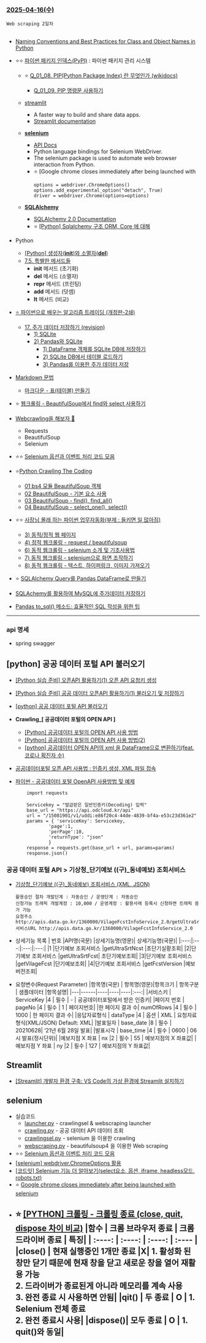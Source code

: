 ### [2025-04-16(수)](https://github.com/NAM-IL/Python_Basic/blob/main/%EC%88%98%EC%97%85%EB%82%B4%EC%9A%A9/04%EC%9B%94/2025-04-16.md)
```
Web scraping 2일차
```
##
- [Naming Conventions and Best Practices for Class and Object Names in Python](https://llego.dev/posts/python-naming-conventions-and-best-practices-for-class-and-object-names/)
- ⭐⭐ [파이썬 패키지 인덱스(PyPI)](https://pypi.org/) : 파이썬 패키지 관리 시스템
    - ⭐ [Q_01_08. PIP(Python Package Index) 란 무엇인가 (wikidocs)](https://wikidocs.net/253762)
        - [Q_01_09. PIP 명령문 사용하기](https://wikidocs.net/253761)

    - [streamlit](https://pypi.org/project/streamlit/)
        - A faster way to build and share data apps.
        - [Streamlit documentation](https://docs.streamlit.io/)
    - [**selenium**](https://pypi.org/project/selenium/)
        - [API Docs](https://www.selenium.dev/selenium/docs/api/py/api.html)
        - Python language bindings for Selenium WebDriver.
        - The selenium package is used to automate web browser interaction from Python.
        - ⭐ [Google chrome closes immediately after being launched with
            ```
            options = webdriver.ChromeOptions()
            options.add_experimental_option("detach", True)
            driver = webdriver.Chrome(options=options)
            ```
    - [**SQLAlchemy**](https://pypi.org/project/SQLAlchemy/)
        - [SQLAlchemy 2.0 Documentation](https://docs.sqlalchemy.org/en/20/)
        - ⭐ [[Python] Sqlalchemy 구조 ORM, Core 에 대해](https://velog.io/@jihwankim94/Python-Sqlalchemy-%EA%B5%AC%EC%A1%B0)
- Python
    - [[Python] 생성자(__init__)와 소멸자(__del__)](https://ssnotebook.tistory.com/entry/%EC%83%9D%EC%84%B1%EC%9E%90init%EC%86%8C%EB%A9%B8%EC%9E%90del)
    - [7.5. 특별한 메서드들](https://wikidocs.net/89)
        - __init__ 메서드 (초기화)
        - __del__ 메서드 (소멸자)
        - __repr__ 메서드 (프린팅)
        - __add__ 메서드 (덧셈)
        - __lt__ 메서드 (비교)

- [⭐ 파이썬으로 배우는 알고리즘 트레이딩 (개정판-2쇄)](https://wikidocs.net/book/110)
    - [17. 주가 데이터 저장하기 (revision)](https://wikidocs.net/2877)
        - [1) SQLite](https://wikidocs.net/5326)
        - [2) Pandas와 SQLite](https://wikidocs.net/5331)
            - [1) DataFrame 객체를 SQLite DB에 저장하기](https://wikidocs.net/5332)
            - [2) SQLite DB에서 테이블 로드하기](https://wikidocs.net/5333)
            - [3) Pandas를 이용한 주가 데이터 저장](https://wikidocs.net/5753)
- [Markdown 문법](https://gist.github.com/yunwoong7/83246af10e1831233a870c26104e4a1f)
    - [마크다운 - 표(테이블) 만들기](https://inasie.github.io/it%EC%9D%BC%EB%B0%98/%EB%A7%88%ED%81%AC%EB%8B%A4%EC%9A%B4-%ED%91%9C-%EB%A7%8C%EB%93%A4%EA%B8%B0/)
- ⭐ [웹크롤링 - BeautifulSoup에서 find와 select 사용하기](https://velog.io/@jisu0807/%EC%9B%B9%ED%81%AC%EB%A1%A4%EB%A7%81-BeautifulSoup%EC%97%90%EC%84%9C-find%EC%99%80-select-%EC%82%AC%EC%9A%A9%ED%95%98%EA%B8%B0)
- [Webcrawling을 해보자 🤔](https://velog.io/@ann9902/Webcrawling%EC%9D%84-%ED%95%B4%EB%B3%B4%EC%9E%90)
    - Requests
    - BeautifulSoup
    - Selenium
- ⭐⭐ [Selenium 옵션과 이벤트 처리 코드 모음](https://jheaon.tistory.com/128)
- ⭐[Python Crawling The Coding](https://wikidocs.net/book/974)
    - [01 bs4 모듈 BeautifulSoup 객체](https://wikidocs.net/224739)
    - [02 BeautifulSoup - 기본 요소 사용](https://wikidocs.net/224741)
    - [03 BeautifulSoup - find(), find_all()](https://wikidocs.net/224751)
    - [04 BeautifulSoup - select_one(), select()](https://wikidocs.net/224760)
- ⭐⭐ [사장님 몰래 하는 파이썬 업무자동화(부제 : 들키면 일 많아짐)](https://wikidocs.net/book/6353)
    - [3) 동적/정적 웹 페이지](https://wikidocs.net/141607)
    - [4) 정적 웹크롤링 - request / beautifulsoup](https://wikidocs.net/137915)
    - [6) 동적 웹크롤링 - selenium 소개 및 기초사용법](https://wikidocs.net/137914)
    - [7) 동적 웹크롤링 - selenium으로 화면 조작하기](https://wikidocs.net/149358)
    - [8) 동적 웹크롤링 - 텍스트, 하이퍼링크, 이미지 가져오기](https://wikidocs.net/142390)

- ⭐ [SQLAlchemy Query를 Pandas DataFrame로 만들기](https://beomi.github.io/2017/10/21/SQLAlchemy-Query-to-Pandas-DataFrame/)
- [SQLAchemy를 활용하여 MySQL에 주가데이터 저장하기](https://patrickstar-jjh.tistory.com/46)
- [Pandas to_sql() 메소드: 효율적인 SQL 작성을 위한 팁](https://docs.kanaries.net/ko/topics/Pandas/pandas-to-sql)
---

### api 명세
- spring swagger


## [python] 공공 데이터 포털 API 불러오기
- [[Python 실습 준비] 오픈API 활용하기(1) 오픈 API 요청키 생성](https://james-choi88.tistory.com/55)
- [[Python 실습 준비] 공공 데이터 오픈API 활용하기(1) 불러오기 및 저장하기](https://james-choi88.tistory.com/56)
- [[python] 공공 데이터 포털 API 불러오기](https://coding-potato.tistory.com/8)
- **Crawling_[ 공공데이터 포털의 OPEN API ]**
    - [[Python] 공공데이터 포털의 OPEN API 사용 방법](https://wonhwa.tistory.com/5)
    - [[Python] 공공데이터 포털의 OPEN API 사용 방법(2)](https://wonhwa.tistory.com/9)
    - [[python] 공공데이터 OPEN API의 xml 을 DataFrame으로 변환하기(feat. 코로나 확진자 수)](https://wonhwa.tistory.com/16)
- [공공데이터포털 오픈 API 사용법 : 인증키 생성, XML 파일 접속](https://bigdata-doctrine.tistory.com/16)
- [파이썬 - 공공데이터 포털 OpenAPI 사용방법 및 예제](https://kadosholy.tistory.com/196)

    ```
        import requests

        Servicekey = "발급받은 일반인증키(Decoding) 입력"
        base_url = "https://api.odcloud.kr/api"
        url = "/15081901/v1/uddi:e86f20c4-44de-4839-bf4a-e53c23d361e2"
        params = { 'serviceKey': Servicekey,
                'page':1,
                'perPage':10,
                'returnType': "json"
                }
        response = requests.get(base_url + url, params=params)
        response.json()
    ```

### 공공 데이터 포털 API > 기상청_단기예보 ((구)_동네예보) 조회서비스
- [기상청_단기예보 ((구)_동네예보) 조회서비스
 (XML, JSON)](https://www.data.go.kr/data/15084084/openapi.do)
    ```
    활용승인 절차 개발단계 : 자동승인 / 운영단계 : 자동승인
    신청가능 트래픽 개발계정 : 10,000 / 운영계정 : 활용사례 등록시 신청하면 트래픽 증가 가능
    요청주소 http://apis.data.go.kr/1360000/VilageFcstInfoService_2.0/getUltraSrtNcst
    서비스URL http://apis.data.go.kr/1360000/VilageFcstInfoService_2.0
    ```
- 상세기능 목록
   | 번호	|API명(국문)	|상세기능명(영문)|	상세기능명(국문)|
   |:---:|:---:|:---:|:---:|
   |1 |단기예보 조회서비스	|getUltraSrtNcst	|초단기실황조회|
   |2|단기예보 조회서비스	|getUltraSrtFcst|	초단기예보조회|
   |3|단기예보 조회서비스	|getVilageFcst	|단기예보조회|
   |4|단기예보 조회서비스	|getFcstVersion	|예보버전조회|


- 요청변수(Request Parameter)
    |항목명(국문)	   |    항목명(영문)|항목크기	 |    항목구분	|    샘플데이터	|항목설명|
    |---|------|----|----|----|:---:|
    |서비스키	       |    ServiceKey	 |4	  |  필수	|   -	    |  공공데이터포털에서 받은 인증키|
    |페이지 번호	   |    pageNo	     |4	  |  필수	|   1	    |  페이지번호|
    |한 페이지 결과 수|     numOfRows	 |4	  |  필수	|   1000	|      한 페이지 결과 수|
    |응답자료형식	   |     dataType	 |4	  |  옵션	|   XML	    |  요청자료형식(XML/JSON) Default: XML|
    |발표일자	       |    base_date	 |8	  |  필수	|   20210628|	‘21년 6월 28일 발표|
    |발표시각	       |    base_time	 |4	  |  필수	|   0600	|  06시 발표(정시단위)|
    |예보지점 X 좌표	|    nx	         |2	  |  필수	|   55	    |  예보지점의 X 좌표값|
    |예보지점 Y 좌표	|    ny	         |2	  |  필수	|   127	    |  예보지점의 Y 좌표값|

 ## Streamlit
 - [[Streamlit] 개발자 환경 구축: VS Code의 가상 환경에 Streamlit 설치하기](https://isaac-christian.tistory.com/entry/Streamlit-%EA%B0%9C%EB%B0%9C%EC%9E%90-%ED%99%98%EA%B2%BD-%EA%B5%AC%EC%B6%95-VS-Code%EC%9D%98-%EA%B0%80%EC%83%81-%ED%99%98%EA%B2%BD%EC%97%90-Streamlit-%EC%84%A4%EC%B9%98%ED%95%98%EA%B8%B0)



## selenium
- 실습코드
    - [launcher.py](https://github.com/NAM-IL/Python_Basic/blob/main/Workspace/crawling/launcher.py) - crawlingsel & webscraping launcher
    - [crawling.py](https://github.com/NAM-IL/Python_Basic/blob/main/Workspace/crawling/crawling.py) - 공공 대이터 API 데이터 조회
    - [crawlingsel.py](https://github.com/NAM-IL/Python_Basic/blob/main/Workspace/crawling/crawlingsel.py) - selenium 을 이용한 crawling
    - [webscraping.py](https://github.com/NAM-IL/Python_Basic/blob/main/Workspace/crawling/webscraping.py) - beautifulsoup4 을 이용한 Web scraping
- ⭐⭐  [Selenium 옵션과 이벤트 처리 코드 모음](https://jheaon.tistory.com/128)
- [[selenium] webdriver.ChromeOptions 활용](https://jofresh.tistory.com/entry/selenium-webdriverChromeOptions-%ED%99%9C%EC%9A%A9-%EB%B0%8F-addargument-%EB%A9%94%EC%86%8C%EB%93%9C-%EC%98%88%EC%8B%9C)
- [[코드잇] Selenium 기능 더 알아보기(select요소, 옵션, iframe, headless모드, robots.txt)](https://blog.naver.com/kjh106602/223332797812)
- ⭐ [Google chrome closes immediately after being launched with selenium](https://stackoverflow.com/questions/47508518/google-chrome-closes-immediately-after-being-launched-with-selenium)
- ⭐ [[PYTHON] 크롤링 - 크롤링 종료 (close, quit, dispose 차이 비교)](https://ssoondata.tistory.com/132)
    |함수	|    크롬 브라우저 종료	             | 크롬 드라이버 종료	|    특징|
    | :----: | :----: | :----: | :---- |
    |close()	|    현재 실행중인 1개만 종료	|X| 1. 활성화 된 창만 닫기 때문에 현재  창을 닫고 새로운 창을 열어 재활용 가능<br/>2. 드라이버가 종료된게 아니라 메모리를 계속   사용<br/>3. 완전 종료 시 사용하면 안됨|
    |qit()	   | 두 종료	|                  O	     |           1.     Selenium 전체 종료<br/>2. 완전 종료시 사용|
    |dispose()|	모두 종료	    |            O	       |         1. quit()와    동일|
    ---